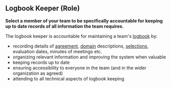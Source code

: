 ## Logbook Keeper (Role)

**Select a member of your team to be specifically accountable for keeping up to date records of all information the team requires.**

The logbook keeper is accountable for maintaining a team's [logbook](glossary:logbook) by: 

-   recording details of [agreement](glossary:agreement), [domain](glossary:domain) descriptions, [selections](glossary:role-selection), evaluation dates, minutes of meetings etc.
-   organizing relevant information and improving the system when valuable
-   keeping records up to date
-   ensuring accessibility to everyone in the team (and in the wider organization as agreed)
-   attending to all technical aspects of logbook keeping
